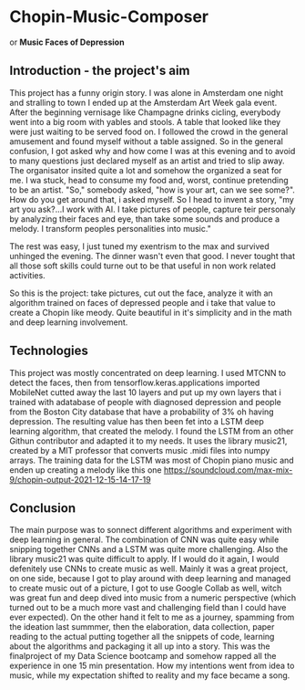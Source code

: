 # Chopin-Music-Composer
or **Music Faces of Depression**



## Introduction - the project's aim

This project has a funny origin story. I was alone in Amsterdam one night and stralling to town I ended up at the Amsterdam Art Week gala event. After the beginning vernisage like Champagne drinks cicling, everybody went into a big room with yables and stools. A table that looked like they were just waiting to be served food on. I followed the crowd in the general amusement and found myself without a table assigned. So in the general confusion, I got asked why and how come I was at this evening and to avoid to many questions just declared myself as an artist and tried to slip away. The organisator insited quite a lot and somehow the organized a seat for me. I wa stuck, head to consume my food and, worst, continue pretending to be an artist. "So," somebody asked, "how is your art, can we see some?". How do you get around that, i asked myself. So I head to invent a story, "my art you ask?...I work with AI. I take pictures of people, capture teir personaly by analyzing their faces and eye, than take some sounds and produce a melody. I transform peoples personalities into music."

The rest was easy, I just tuned my exentrism to the max and survived unhinged the evening. The dinner wasn't even that good. I never tought that all those soft skills could turne out to be that useful in non work related activities. 

So this is the project: take pictures, cut out the face, analyze it with an algorithm trained on faces of depressed people and i take that value to create a Chopin like meody. Quite beautiful in it's simplicity and in the math and deep learning involvement. 

## Technologies

This project was mostly concentrated on deep learning. I used MTCNN to detect the faces, then from tensorflow.keras.applications imported MobileNet cutted away the last 10 layers and put up my own layers that i trained with adatabase of people with diagnosed depression and people from the Boston City database that have a probability of 3% oh having depression. The resulting value has then been fet into a LSTM deep learning algorithm, that created the melody. I found the LSTM from an other Githun contributor and adapted it to my needs. It uses the library music21, created by a MIT professor that converts music .midi files into numpy arrays. The training data for the LSTM was most of Chopin piano music and enden up creating a melody like this one https://soundcloud.com/max-mix-9/chopin-output-2021-12-15-14-17-19

## Conclusion

The main purpose was to sonnect different algorithms and experiment with deep learning in general. The combination of CNN was quite easy while snipping together CNNs and a LSTM was quite more challenging. Also the library music21 was quite difficult to apply. If I would do it again, I would defenitely use CNNs to create music as well. Mainly it was a great project, on one side, because I got to play around with deep learning and managed to create music out of a picture, I got to use Google Collab as well, witch was great fun and deep dived into music from a numeric perspective (which turned out to be a much more vast and challenging field than I could have ever expected). On the other hand it felt to me as a journey, spamming from the ideation last summmer, then the elaboration, data collection, paper reading to the actual putting together all the snippets of code, learning about the algorithms and packaging it all up into a story. This was the finalproject of my Data Science bootcamp and somehow rapped all the experience in one 15 min presentation. How my intentions went from idea to music, while my expectation shifted to reality and my face became a song.
